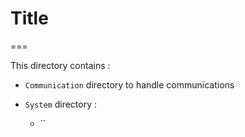 # Title
===



This directory contains :

- `Communication` directory to handle communications

- `System` directory :

    - ``